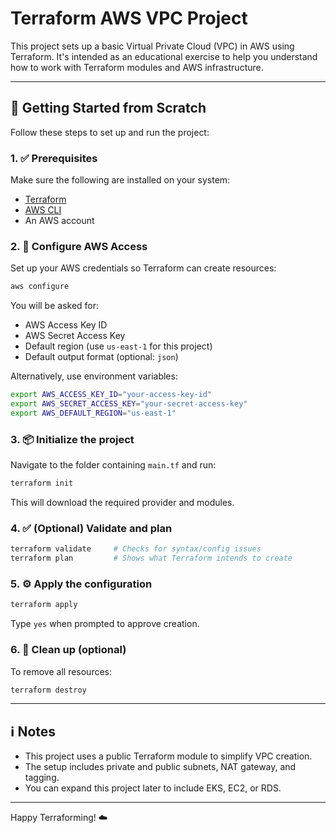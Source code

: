 
# Terraform AWS VPC Project

This project sets up a basic Virtual Private Cloud (VPC) in AWS using Terraform. It's intended as an educational exercise to help you understand how to work with Terraform modules and AWS infrastructure.

---

## 🚀 Getting Started from Scratch

Follow these steps to set up and run the project:

### 1. ✅ Prerequisites

Make sure the following are installed on your system:

- [Terraform](https://developer.hashicorp.com/terraform/downloads)
- [AWS CLI](https://docs.aws.amazon.com/cli/latest/userguide/getting-started-install.html)
- An AWS account

### 2. 🔐 Configure AWS Access

Set up your AWS credentials so Terraform can create resources:

```bash
aws configure
```

You will be asked for:

- AWS Access Key ID
- AWS Secret Access Key
- Default region (use `us-east-1` for this project)
- Default output format (optional: `json`)

Alternatively, use environment variables:

```bash
export AWS_ACCESS_KEY_ID="your-access-key-id"
export AWS_SECRET_ACCESS_KEY="your-secret-access-key"
export AWS_DEFAULT_REGION="us-east-1"
```

### 3. 📦 Initialize the project

Navigate to the folder containing `main.tf` and run:

```bash
terraform init
```

This will download the required provider and modules.

### 4. ✅ (Optional) Validate and plan

```bash
terraform validate     # Checks for syntax/config issues
terraform plan         # Shows what Terraform intends to create
```

### 5. ⚙️ Apply the configuration

```bash
terraform apply
```

Type `yes` when prompted to approve creation.

### 6. 🧹 Clean up (optional)

To remove all resources:

```bash
terraform destroy
```

---

## ℹ️ Notes

- This project uses a public Terraform module to simplify VPC creation.
- The setup includes private and public subnets, NAT gateway, and tagging.
- You can expand this project later to include EKS, EC2, or RDS.

---

Happy Terraforming! ☁️
